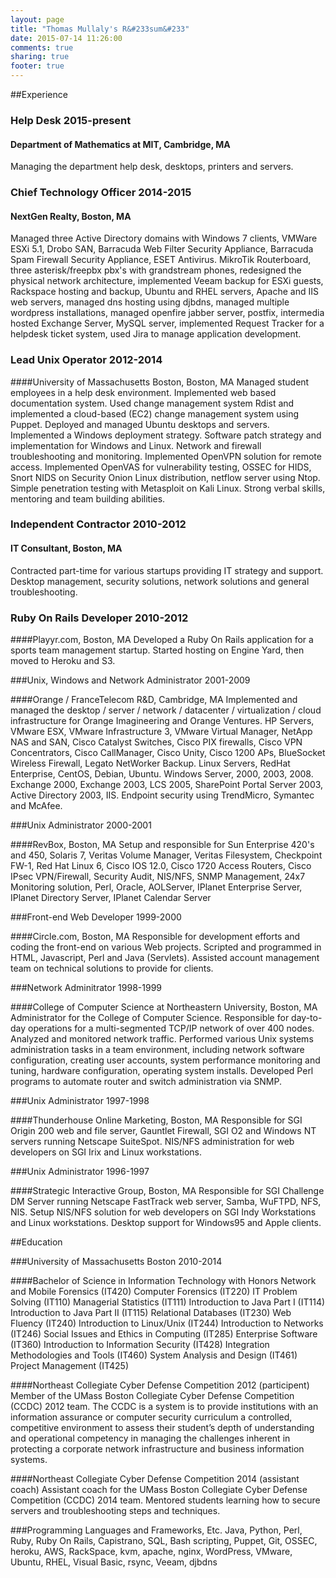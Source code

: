 ```yaml
---
layout: page
title: "Thomas Mullaly's R&#233sum&#233"
date: 2015-07-14 11:26:00
comments: true
sharing: true
footer: true
---
```

##Experience
### Help Desk 2015-present
#### Department of Mathematics at MIT, Cambridge, MA
Managing the department help desk, desktops, printers and servers.

### Chief Technology Officer 2014-2015

#### NextGen Realty, Boston, MA
Managed three Active Directory domains with Windows 7 clients, VMWare ESXi 5.1, Drobo SAN, Barracuda Web Filter Security Appliance, Barracuda Spam Firewall Security Appliance, ESET Antivirus.  MikroTik Routerboard, three asterisk/freepbx pbx's with grandstream phones, redesigned the physical network architecture, implemented Veeam backup for ESXi guests, Rackspace hosting and backup, Ubuntu and RHEL servers, Apache and IIS web servers, managed dns hosting using djbdns, managed multiple wordpress installations, managed openfire jabber server, postfix, intermedia hosted Exchange Server, MySQL server, implemented Request Tracker for a helpdesk ticket system, used Jira to manage application development.

### Lead Unix Operator 2012-2014

####University of Massachusetts Boston, Boston, MA
Managed student employees in a help desk environment.  Implemented web based documentation system.  Used change management system Rdist and implemented a cloud-based (EC2) change management system using Puppet. Deployed and managed Ubuntu desktops and servers. Implemented a Windows deployment strategy.  Software patch strategy and implementation for Windows and Linux.  Network and firewall troubleshooting and monitoring.  Implemented OpenVPN solution for remote access.  Implemented OpenVAS for vulnerability testing, OSSEC for HIDS, Snort NIDS on Security Onion Linux distribution, netflow server using Ntop. Simple penetration testing with Metasploit on Kali Linux.  Strong verbal skills, mentoring and team building abilities.

### Independent Contractor 2010-2012

#### IT Consultant, Boston, MA

Contracted part-time for various startups providing IT strategy and support.  Desktop management, security solutions, network solutions and general troubleshooting.

### Ruby On Rails Developer 2010-2012

####Playyr.com, Boston, MA
Developed a Ruby On Rails application for a sports team management startup.  Started hosting on Engine Yard, then moved to Heroku and S3.

###Unix, Windows and Network Administrator 2001-2009

####Orange / FranceTelecom R&D, Cambridge, MA
Implemented and managed the desktop / server / network / datacenter / virtualization / cloud infrastructure for Orange Imagineering and Orange Ventures.  HP Servers, VMware ESX, VMware Infrastructure 3, VMware Virtual Manager, NetApp NAS and SAN, Cisco Catalyst Switches, Cisco PIX firewalls, Cisco VPN Concentrators, Cisco CallManager, Cisco Unity, Cisco 1200 APs, BlueSocket Wireless Firewall, Legato NetWorker Backup.  Linux Servers, RedHat Enterprise, CentOS, Debian, Ubuntu.  Windows Server, 2000, 2003, 2008.  Exchange 2000, Exchange 2003, LCS 2005, SharePoint Portal Server 2003, Active Directory 2003, IIS. Endpoint security using TrendMicro, Symantec and McAfee.

###Unix Administrator 2000-2001 

####RevBox, Boston, MA
Setup and responsible for Sun Enterprise 420's and 450, Solaris 7, Veritas Volume Manager, Veritas Filesystem, Checkpoint FW-1, Red Hat Linux 6, Cisco IOS 12.0, Cisco 1720 Access Routers, Cisco IPsec VPN/Firewall, Security Audit, NIS/NFS, SNMP Management, 24x7 Monitoring solution, Perl, Oracle, AOLServer, IPlanet Enterprise Server, IPlanet Directory Server, IPlanet Calendar Server

###Front-end Web Developer 1999-2000

####Circle.com, Boston, MA
Responsible for development efforts and coding the front-end on various Web projects. Scripted and programmed in HTML, Javascript, Perl and Java (Servlets). Assisted account management team on technical solutions to provide for clients.

###Network Adminitrator 1998-1999

####College of Computer Science at Northeastern University, Boston, MA
Administrator for the College of Computer Science.  Responsible for day-to-day operations for a multi-segmented TCP/IP network of over 400 nodes. Analyzed and monitored network traffic. Performed various Unix systems administration tasks in a team environment, including network software configuration, creating user accounts, system performance monitoring and tuning, hardware configuration, operating system installs. Developed Perl programs to automate router and switch administration via SNMP.

###Unix Administrator 1997-1998

####Thunderhouse Online Marketing, Boston, MA 
Responsible for SGI Origin 200 web and file server, Gauntlet Firewall, SGI O2 and Windows NT servers running Netscape SuiteSpot. NIS/NFS administration for web developers on SGI Irix and Linux workstations.

###Unix Administrator 1996-1997

####Strategic Interactive Group, Boston, MA 
Responsible for SGI Challenge DM Server running Netscape FastTrack web server, Samba, WuFTPD, NFS, NIS. Setup NIS/NFS solution for web developers on SGI Indy Workstations and Linux workstations. Desktop support for Windows95 and Apple clients.

##Education

###University of Massachusetts Boston 2010-2014

####Bachelor of Science in Information Technology with Honors
Network and Mobile Forensics (IT420)
Computer Forensics (IT220)
IT Problem Solving (IT110)
Managerial Statistics (IT111)
Introduction to Java Part I (IT114)
Introduction to Java Part II (IT115)
Relational Databases (IT230)
Web Fluency (IT240)
Introduction to Linux/Unix (IT244)
Introduction to Networks (IT246)
Social Issues and Ethics in Computing (IT285)
Enterprise Software (IT360)
Introduction to Information Security (IT428)
Integration Methodologies and Tools (IT460)
System Analysis and Design (IT461)
Project Management (IT425)

####Northeast Collegiate Cyber Defense Competition 2012 (participent)
Member of the UMass Boston Collegiate Cyber Defense Competition (CCDC) 2012 team.  The CCDC is a system is to provide institutions with an information assurance or computer security curriculum a controlled, competitive environment to assess their student’s depth of understanding and operational competency in managing the challenges inherent in protecting a corporate network infrastructure and business information systems.

####Northeast Collegiate Cyber Defense Competition 2014 (assistant coach)
Assistant coach for the UMass Boston Collegiate Cyber Defense Competition (CCDC) 2014 team.  Mentored students learning how to secure servers and troubleshooting steps and techniques.

###Programming Languages and Frameworks, Etc.
Java, Python, Perl, Ruby, Ruby On Rails, Capistrano, SQL, Bash scripting, Puppet, Git, OSSEC, heroku, AWS, RackSpace, kvm, apache, nginx, WordPress, VMware, Ubuntu, RHEL, Visual Basic, rsync, Veeam, djbdns

